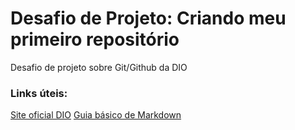 # Desafio de Projeto: Criando meu primeiro repositório
Desafio de projeto sobre Git/Github da DIO

### Links úteis:
[Site oficial DIO](https://www.dio.me)
[Guia básico de Markdown](https://docs.pipz.com/central-de-ajuda/learning-center/guia-basico-de-markdown#open)
